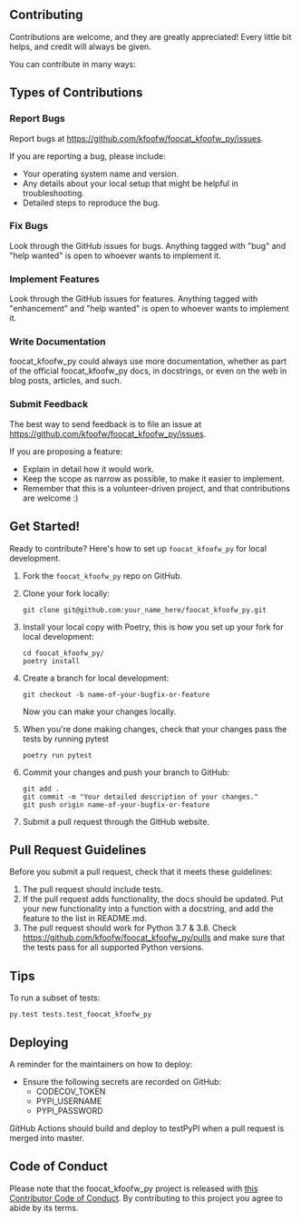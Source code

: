 
## Contributing

Contributions are welcome, and they are greatly appreciated! Every little bit
helps, and credit will always be given.

You can contribute in many ways:

## Types of Contributions


### Report Bugs

Report bugs at https://github.com/kfoofw/foocat_kfoofw_py/issues.

If you are reporting a bug, please include:

* Your operating system name and version.
* Any details about your local setup that might be helpful in troubleshooting.
* Detailed steps to reproduce the bug.

### Fix Bugs

Look through the GitHub issues for bugs. Anything tagged with "bug" and "help
wanted" is open to whoever wants to implement it.

### Implement Features

Look through the GitHub issues for features. Anything tagged with "enhancement"
and "help wanted" is open to whoever wants to implement it.

### Write Documentation

foocat_kfoofw_py could always use more documentation, whether as part of the
official foocat_kfoofw_py docs, in docstrings, or even on the web in blog posts,
articles, and such.

### Submit Feedback

The best way to send feedback is to file an issue at https://github.com/kfoofw/foocat_kfoofw_py/issues.

If you are proposing a feature:

* Explain in detail how it would work.
* Keep the scope as narrow as possible, to make it easier to implement.
* Remember that this is a volunteer-driven project, and that contributions
  are welcome :)

## Get Started!

Ready to contribute? Here's how to set up `foocat_kfoofw_py` for local development.

1. Fork the `foocat_kfoofw_py` repo on GitHub.

2. Clone your fork locally:

	```
	git clone git@github.com:your_name_here/foocat_kfoofw_py.git
	```

3. Install your local copy with Poetry, this is how you set up your fork for local development:

	```
	cd foocat_kfoofw_py/
	poetry install
	```

4. Create a branch for local development:

	```
	git checkout -b name-of-your-bugfix-or-feature
	```

   	Now you can make your changes locally.

5. When you're done making changes, check that your changes pass the tests by running pytest

	```
	poetry run pytest
	```

6. Commit your changes and push your branch to GitHub:

	```
	git add .
	git commit -m "Your detailed description of your changes."
	git push origin name-of-your-bugfix-or-feature
	```

7. Submit a pull request through the GitHub website.

## Pull Request Guidelines

Before you submit a pull request, check that it meets these guidelines:

1. The pull request should include tests.
2. If the pull request adds functionality, the docs should be updated. Put
   your new functionality into a function with a docstring, and add the
   feature to the list in README.md.
3. The pull request should work for Python 3.7 & 3.8. Check https://github.com/kfoofw/foocat_kfoofw_py/pulls and make sure that the tests pass for all supported Python versions.

## Tips

To run a subset of tests:

```
py.test tests.test_foocat_kfoofw_py
```

## Deploying

A reminder for the maintainers on how to deploy:

- Ensure the following secrets are recorded on GitHub:
	- CODECOV_TOKEN	
	- PYPI_USERNAME
 	- PYPI_PASSWORD	

 GitHub Actions should build and deploy to testPyPI when a pull request is merged into master.

## Code of Conduct

Please note that the foocat_kfoofw_py project is released with [this Contributor Code of Conduct](CONDUCT.md). By contributing to this project you agree to abide by its terms.
